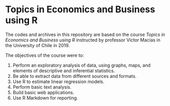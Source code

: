 # Topics in Economics and Business using R
The codes and archives in this repository are based on the course _Topics in Economics and Business using R_ instructed by professor Víctor Macías in the University of Chile in 2019.

The objectives of the course were to:
1. Perform an exploratory analysis of data, using graphs, maps, and elements of descriptive and inferential statistics.
2. Be able to extract data from different sources and formats.
3. Use R to estimate linear regression models.
4. Perform basic text analysis.
5. Build basic web applications.
6. Use R Markdown for reporting.
